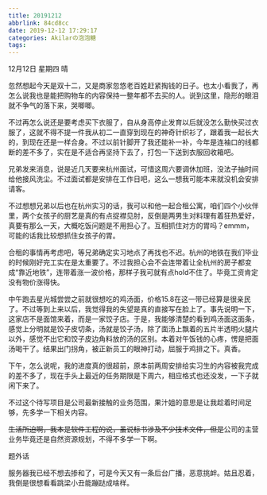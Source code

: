 ```yaml
---
title: 20191212
abbrlink: 84cd8cc
date: 2019-12-12 17:29:17
categories: Akilarの泡泡糖
tags:
---
```

12月12日 星期四 晴

忽然想起今天是双十二，又是商家忽悠老百姓赶紧掏钱的日子。也太小看我了，再怎么说我也是能把购物车的内容保持一整年都不去买的人。说到这里，隐形的眼泪就不争气的落下来，哭唧唧。

不过再怎么说还是要考虑买下衣服了，自从身高停止发育以后就没怎么勤快买过衣服了，这就不得不提一件我从初二一直穿到现在的神奇针织衫了，跟着我一起长大的，到现在还是一样合身。不过以前针脚开了我还能补一补，今年是连袖口的线都断的差不多了，实在是不适合再坚持下去了，打包一下送到衣服回收箱吧。

兄弟发来消息，说是近几天要来杭州面试，可惜这周六要调休加班，没法子抽时间给他接风洗尘。不过面试都是安排在工作日吧，这么一想我可能本来就没机会安排请客。

不过想想兄弟以后也在杭州实习的话，我可以和他一起合租公寓，咱们四个小伙伴里，两个女孩子的厨艺是真的有点捉襟见肘，反倒是两男生对料理有着狂热爱好，真要有那么一天，大概吃饭问题是不用担心了。互相抓住对方的胃吗？emmm，可能的话我比较想抓住女孩子的胃。

合租的事情再考虑吧，等兄弟确定实习地点了再找也不迟。杭州的地铁在我们毕业的时候刚好完工实在是太重要了。不过我担心会不会连带着让全杭州的房子都变成“靠近地铁”，连带着涨一波价格，那样子我可就有点hold不住了。毕竟工资肯定没有物价涨得快。

中午跑去星光城尝尝之前就很想吃的鸡汤面，价格15.8在这一带已经算是很亲民了。不过等到上来以后，我觉得我的失望是真的直接写在脸上了。事先说明一下，这家店不是面馆来着，而是一家饺子店。于是，我能够清楚的看到鸡汤面这面条，感觉上分明就是饺子皮切条，汤就是饺子汤，除了面汤上飘着的五片半透明火腿片以外，感觉不出它和饺子皮边角料放的汤的区别。本着对午饭钱的心疼，愣是把面汤喝干了。结果出门拐角，被正新员工的眼神打动，屈服于鸡排之下。真香。

下午，怎么说呢，我的进度真的很超前，原本前两周安排给实习生的内容被我完成的差不多了，现在手头上最近的任务期限是下周六，相应格式也还没发，一下子就闲下来了。

不过这个待写项目是公司最新接触的业务范围，果汁姐的意思是让我趁着时间足够，先多学一下相关内容。

~~生活所迫啊，我本是软件工程的说，虽说标书涉及不少技术文件，但是~~公司的主营业务毕竟还是自然资源规划，不得不多学一下啊。

题外话

服务器我已经不想去掺和了，可是今天又有一条后台广播，恶意挑衅。姑且忍着，我倒是很想看看跳梁小丑能蹦跶成啥样。
